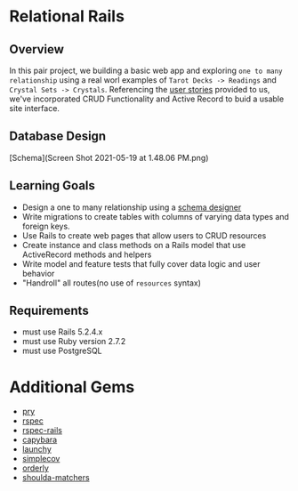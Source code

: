 # Relational Rails 

## Overview 
In this pair project, we building a basic web app and exploring `one to many relationship` using a real worl examples of `Tarot Decks -> Readings` and `Crystal Sets -> Crystals`. Referencing the [user stories](https://backend.turing.edu/module2/projects/relational_rails) provided to us, we've incorporated CRUD Functionality and Active Record to buid a usable site interface. 

## Database Design

[Schema](Screen Shot 2021-05-19 at 1.48.06 PM.png)


## Learning Goals 
- Design a one to many relationship using a [schema designer](https://app.dbdesigner.net/designer/schema/418829)
- Write migrations to create tables with columns of varying data types and foreign keys.
- Use Rails to create web pages that allow users to CRUD resources
- Create instance and class methods on a Rails model that use ActiveRecord methods and helpers
- Write model and feature tests that fully cover data logic and user behavior
- "Handroll" all routes(no use of `resources` syntax)

## Requirements 
- must use Rails 5.2.4.x
- must use Ruby version 2.7.2 
- must use PostgreSQL

# Additional Gems
- [pry](https://github.com/pry/pry)
- [rspec](https://github.com/rspec/rspec)
- [rspec-rails](https://github.com/rspec/rspec-rails)
- [capybara](https://github.com/teamcapybara/capybara)
- [launchy](https://github.com/copiousfreetime/launchy) 
- [simplecov](https://github.com/simplecov-ruby/simplecov)
- [orderly](https://github.com/jmondo/orderly)
- [shoulda-matchers](https://github.com/thoughtbot/shoulda-matchers) 
